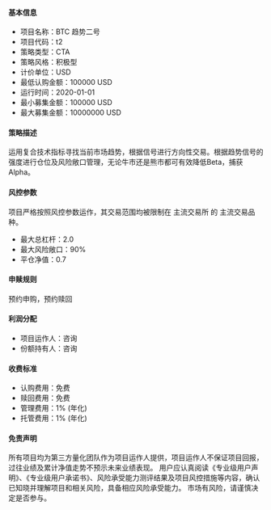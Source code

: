 #### 基本信息

* 项目名称：BTC 趋势二号
* 项目代码：t2
* 策略类型：CTA
* 策略风格：积极型
* 计价单位：USD
* 最低认购金额：100000 USD
* 运行时间：2020-01-01
* 最小募集金额：100000 USD
* 最大募集金额：10000000 USD

#### 策略描述

运用复合技术指标寻找当前市场趋势，根据信号进行方向性交易。根据趋势信号的强度进行仓位及风险敞口管理，无论牛市还是熊市都可有效降低Beta，捕获Alpha。

#### 风控参数

项目严格按照风控参数运作，其交易范围均被限制在 主流交易所 的 主流交易品种。

* 最大总杠杆：2.0
* 最大风险敞口：90%
* 平仓净值：0.7

#### 申赎规则

预约申购，预约赎回

#### 利润分配

* 项目运作人：咨询
* 份额持有人：咨询

#### 收费标准

* 认购费用：免费
* 赎回费用：免费
* 管理费用：1% (年化)
* 托管费用：1% (年化)

#### 免责声明

所有项目均为第三方量化团队作为项目运作人提供，项目运作人不保证项目回报，过往业绩及累计净值走势不预示未来业绩表现。
用户应认真阅读《专业级用户声明》、《专业级用户承诺书》、风险承受能力测评结果及项目风控措施等内容，确认已知晓并理解项目和相关风险，具备相应风险承受能力。
市场有风险，请谨慎决定是否参与。
